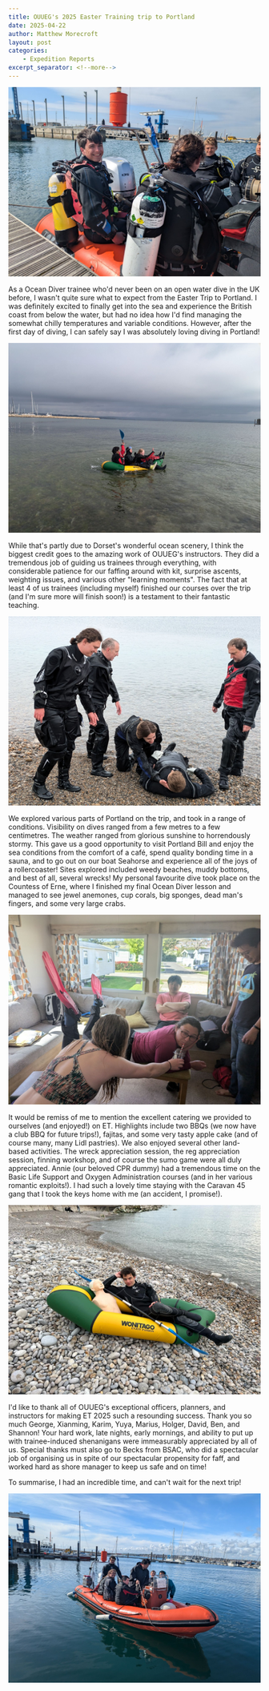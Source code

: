 ```yaml
---
title: OUUEG's 2025 Easter Training trip to Portland
date: 2025-04-22
author: Matthew Morecroft
layout: post
categories:
    - Expedition Reports
excerpt_separator: <!--more-->
---
```


![01](/assets/images/2025-04-22-easter-training-portland/01.jpg)

As a Ocean Diver trainee who'd never been on an open water dive in the UK before, I wasn't
quite sure what to expect from the Easter Trip to Portland. I was definitely excited to finally
get into the sea and experience the British coast from below the water, but had no idea how
I'd find managing the somewhat chilly temperatures and variable conditions. However, after
the first day of diving, I can safely say I was absolutely loving diving in Portland!

<!--more-->

![02](/assets/images/2025-04-22-easter-training-portland/02.jpg)

While that's partly due to Dorset's wonderful ocean scenery, I think the biggest
credit goes to the amazing work of OUUEG's instructors. They did a tremendous
job of guiding us trainees through everything, with considerable patience for
our faffing around with kit, surprise ascents, weighting issues, and various
other "learning moments". The fact that at least 4 of us trainees (including
myself) finished our courses over the trip (and I'm sure more will finish soon!)
is a testament to their fantastic teaching.

![03](/assets/images/2025-04-22-easter-training-portland/03.jpg)

We explored various parts of Portland on the trip, and took in a range of
conditions.  Visibility on dives ranged from a few metres to a few centimetres.
The weather ranged from glorious sunshine to horrendously stormy. This gave us a
good opportunity to visit Portland Bill and enjoy the sea conditions from the
comfort of a café, spend quality bonding time in a sauna, and to go out on our
boat Seahorse and experience all of the joys of a rollercoaster!  Sites explored
included weedy beaches, muddy bottoms, and best of all, several wrecks! My
personal favourite dive took place on the Countess of Erne, where I finished my
final Ocean Diver lesson and managed to see jewel anemones, cup corals, big
sponges, dead man's fingers, and some very large crabs.

![04](/assets/images/2025-04-22-easter-training-portland/04.jpg)

It would be remiss of me to mention the excellent catering we provided to
ourselves (and enjoyed!) on ET. Highlights include two BBQs (we now have a club
BBQ for future trips!), fajitas, and some very tasty apple cake (and of course
many, many Lidl pastries). We also enjoyed several other land- based activities.
The wreck appreciation session, the reg appreciation session, finning workshop,
and of course the sumo game were all duly appreciated. Annie (our beloved CPR
dummy) had a tremendous time on the Basic Life Support and Oxygen Administration
courses (and in her various romantic exploits!). I had such a lovely time
staying with the Caravan 45 gang that I took the keys home with me (an accident,
I promise!).

![05](/assets/images/2025-04-22-easter-training-portland/05.jpg)

I'd like to thank all of OUUEG's exceptional officers, planners, and instructors for making ET
2025 such a resounding success. Thank you so much George, Xianming, Karim, Yuya, Marius,
Holger, David, Ben, and Shannon! Your hard work, late nights, early mornings, and ability to
put up with trainee-induced shenanigans were immeasurably appreciated by all of us.
Special thanks must also go to Becks from BSAC, who did a spectacular job of organising us
in spite of our spectacular propensity for faff, and worked hard as shore manager to keep us
safe and on time!

To summarise, I had an incredible time, and can't wait for the next trip!

![06](/assets/images/2025-04-22-easter-training-portland/06.jpg)
